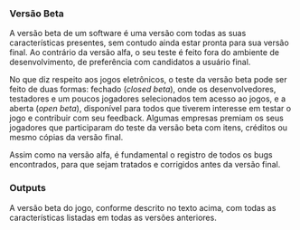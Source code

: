 ### Versão Beta

A versão beta de um software é uma versão com todas as suas
características presentes, sem contudo ainda estar pronta para sua versão
final. Ao contrário da versão alfa, o seu teste é feito fora do ambiente de
desenvolvimento, de preferência com candidatos a usuário final.

No que diz respeito aos jogos eletrônicos, o teste da versão beta pode ser
feito de duas formas: fechado (_closed beta_), onde os
desenvolvedores, testadores e um poucos jogadores selecionados tem acesso ao
jogos, e a aberta (_open beta_), disponível para todos que
tiverem interesse em testar o jogo e contribuir com seu feedback.
Algumas empresas premiam os seus jogadores que participaram do teste da
versão beta com itens, créditos ou mesmo cópias da versão final.

Assim como na versão alfa, é fundamental o registro de todos os
bugs encontrados, para que sejam tratados e corrigidos antes da versão final.

### Outputs

A versão beta do jogo, conforme descrito no texto acima, com todas as
características listadas em todas as versões anteriores.
